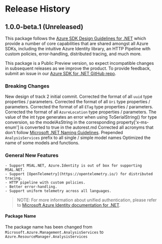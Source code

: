 # Release History

## 1.0.0-beta.1 (Unreleased)

This package follows the [Azure SDK Design Guidelines for .NET](https://azure.github.io/azure-sdk/dotnet_introduction.html) which provide a number of core capabilities that are shared amongst all Azure SDKs, including the intuitive Azure Identity library, an HTTP Pipeline with custom policies, error-handling, distributed tracing, and much more.

This package is a Public Preview version, so expect incompatible changes in subsequent releases as we improve the product. To provide feedback, submit an issue in our [Azure SDK for .NET GitHub repo](https://github.com/Azure/azure-sdk-for-net/issues).

### Breaking Changes

New design of track 2 initial commit.
Corrected the format of all `uuid` type properties / parameters.
Corrected the format of all `Uri` type properties / parameters.
Corrected the format of all `ETag` type properties / parameters.
Corrected the format of all `AzureLocation` type properties / parameters.
The value of the int type generates an error when using ToSerialString() for type conversion, so the modelAsString in the corresponding property['x-ms-enum'] is converted to true in the autorest.md
Corrected all acronyms that don't follow [Microsoft .NET Naming Guidelines](https://docs.microsoft.com/dotnet/standard/design-guidelines/naming-guidelines).
Prepended `AnalysisServices` prefix to all single / simple model names
Optimized the name of some models and functions.

### General New Features

    - Support MSAL.NET, Azure.Identity is out of box for supporting MSAL.NET.
    - Support [OpenTelemetry](https://opentelemetry.io/) for distributed tracing.
    - HTTP pipeline with custom policies.
    - Better error-handling.
    - Support uniform telemetry across all languages.

> NOTE: For more information about unified authentication, please refer to [Microsoft Azure Identity documentation for .NET](https://docs.microsoft.com//dotnet/api/overview/azure/identity-readme?view=azure-dotnet).

#### Package Name

The package name has been changed from `Microsoft.Azure.Management.AnalysisServices` to `Azure.ResourceManager.AnalysisServices`
